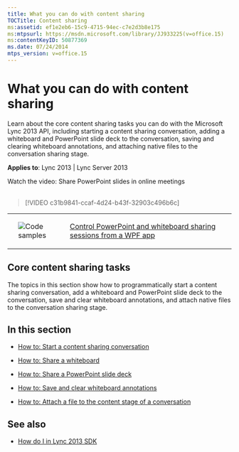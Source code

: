 ```yaml
---
title: What you can do with content sharing
TOCTitle: Content sharing
ms:assetid: ef1e2eb6-15c9-4715-94ec-c7e2d3b8e175
ms:mtpsurl: https://msdn.microsoft.com/library/JJ933225(v=office.15)
ms:contentKeyID: 50877369
ms.date: 07/24/2014
mtps_version: v=office.15
---
```


# What you can do with content sharing

Learn about the core content sharing tasks you can do with the Microsoft Lync 2013 API, including starting a content sharing conversation, adding a whiteboard and PowerPoint slide deck to the conversation, saving and clearing whiteboard annotations, and attaching native files to the conversation sharing stage.



**Applies to**: Lync 2013 | Lync Server 2013

<div class="caption">
Watch the video: Share PowerPoint slides in online meetings
</div>
<br />

> [!VIDEO c31b9841-ccaf-4d24-b43f-32903c496b6c]

<table>
<tbody>
</tr>
<tr class="even">
<td><p></p></td>
<td><p><img src="images/JJ933112.mod_icon_CodeGallery(Office.15).png" title="Code samples" alt="Code samples" /></p></td>
<td><p><a href="http://code.msdn.microsoft.com/lync-2013-control-3b9df73f">Control PowerPoint and whiteboard sharing sessions from a WPF app</a></p></td>
</tr>
</tbody>
</table>

## Core content sharing tasks

The topics in this section show how to programmatically start a content sharing conversation, add a whiteboard and PowerPoint slide deck to the conversation, save and clear whiteboard annotations, and attach native files to the conversation sharing stage.

## In this section

  - [How to: Start a content sharing conversation](how-to-start-a-content-sharing-conversation.md)

  - [How to: Share a whiteboard](how-to-share-a-whiteboard.md)

  - [How to: Share a PowerPoint slide deck](how-to-share-a-powerpoint-slide-deck.md)

  - [How to: Save and clear whiteboard annotations](how-to-save-and-clear-whiteboard-annotations.md)

  - [How to: Attach a file to the content stage of a conversation](how-to-attach-a-file-to-the-content-stage-of-a-conversation.md)

## See also

  - [How do I in Lync 2013 SDK](how-do-i-in-lync-2013-sdk.md)

